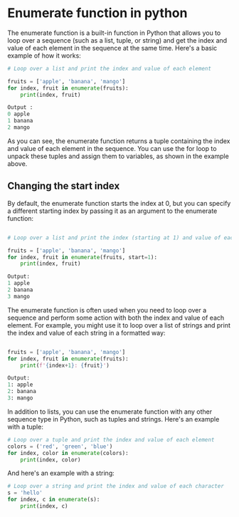 # Enumerate function in python
The enumerate function is a built-in function in Python that allows you to loop over a sequence (such as a list, tuple, or string) and get the index and value of each element in the sequence at the same time. Here's a basic example of how it works:

```python
# Loop over a list and print the index and value of each element

fruits = ['apple', 'banana', 'mango']
for index, fruit in enumerate(fruits):
    print(index, fruit)

Output :
0 apple
1 banana
2 mango
```

As you can see, the enumerate function returns a tuple containing the index and value of each element in the sequence. You can use the for loop to unpack these tuples and assign them to variables, as shown in the example above.

## Changing the start index
By default, the enumerate function starts the index at 0, but you can specify a different starting index by passing it as an argument to the enumerate function:

```python

# Loop over a list and print the index (starting at 1) and value of each element

fruits = ['apple', 'banana', 'mango']
for index, fruit in enumerate(fruits, start=1):
    print(index, fruit)

Output:
1 apple
2 banana
3 mango
```
The enumerate function is often used when you need to loop over a sequence and perform some action with both the index and value of each element. For example, you might use it to loop over a list of strings and print the index and value of each string in a formatted way:

```python

fruits = ['apple', 'banana', 'mango']
for index, fruit in enumerate(fruits):
    print(f'{index+1}: {fruit}')

Output:
1: apple
2: banana
3: mango
```
In addition to lists, you can use the enumerate function with any other sequence type in Python, such as tuples and strings. Here's an example with a tuple:

```python
# Loop over a tuple and print the index and value of each element
colors = ('red', 'green', 'blue')
for index, color in enumerate(colors):
    print(index, color)
```
And here's an example with a string:

```python
# Loop over a string and print the index and value of each character
s = 'hello'
for index, c in enumerate(s):
    print(index, c)
```
